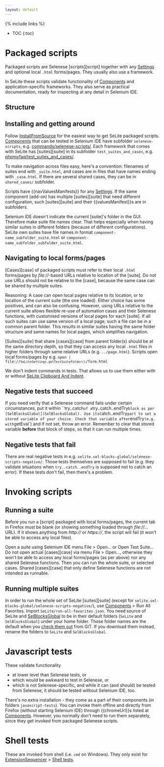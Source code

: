 ```yaml
---
layout: default
---
```

{% include links %}
* TOC
{:toc}

# Packaged scripts
Packaged scripts are Selenese [scripts][script] together with any [Settings](Settings) and optional local `.html` forms/pages. They usually also use a framework.

In SeLite these scripts validate functionality of [Components](Components) and application-specific frameworks. They also serve as practical documentation, ready for inspecting at any detail in Selenium IDE.

## Structure

## Installing and getting around ###
Follow [InstallFromSource](InstallFromSource) for the easiest way to get SeLite packaged scripts. [Components](Components) that can be tested in Selenium IDE have subfolder `selenese-scripts`, e.g. [commands/selenese-scripts/](https://github.com/SeLite/SeLite/tree/master/commands/selenese-scripts). Each framework that comes with SeLite has [suites][suite] in its subfolder `test_suites_and_cases`, e.g. [phpmyfaq/test\_suites\_and\_cases/](https://github.com/SeLite/SeLite/tree/master/phpmyfaq/test_suites_and_cases).

To make navigation across files easy, here's a convention: filenames of suites end with `_suite.html`, and cases are in files that have names ending with `_case.html`. If there are several shared cases, they can be in `shared_cases/` subfolder.

Scripts have {{navValuesManifests}} for any [Settings](Settings). If the same component (add-on) has multiple [suites][suite] that need different configuration, such [suites][suite] and their {{valuesManifest}}s are in subfolders.

Selenium IDE doesn't indicate the current [suite]'s folder in the GUI. Therefore make suite file names clear. That helps especially when having similar suites in different folders (because of different configurations). SeLite own suites have file names in format `component-name_subfolder_suite.html` or `component-name_subfolder_subfolder_suite.html`.

## Navigating to local forms/pages
[Cases][case] of packaged scripts must refer to their local `.html` forms/pages by _file://_-based URLs relative to location of the [suite]. Do not use URLs should not be relative to the [case], because the same case can be shared by multiple suites.

Reasoning: A case can open local pages relative to its location, or to location of the current suite (the one loaded). Either choice has some positives, and can also be confusing. However, using URLs relative to the current suite allows flexible re-use of automation cases and their Selenese functions, with customised versions of local pages for each [suite]. If all such suites can use same version of a local page, such a file can be in a common parent folder. This results in similar suites having the same folder structure and same names for local pages, which simplifies navigation.

[Suites][suite] that share [cases][case] from parent folder(s) should be at the same directory depth, so that they can access any local `.html` files in higher folders through same relative URLs (e.g. `../page.html`). Scripts open local forms/pages by e.g. <!-- TODO check/FIX--> <code>open | file://` SeLiteSettings.getTestSuiteFolder() `/form.html</code>

We don't indent commands in tests. That allows us to use them either with or without [SeLite Clipboard And Indent](https://addons.mozilla.org/en-US/firefox/addon/selite-clipboard-and-indent/).

## Negative tests that succeed
If you need verify that a Selenese command fails under certain circumstances, put it within ``try..catch` of a `try..catch..endTry` block as per [SelBlocksGlobal](SelBlocksGlobal). Use its `catch..endTry` part to set a stored variable of your choice. Check that variable after `endTry` (e.g. with `getEval`) and if not set, throw an error. Remember to clear that stored variable **before** that block of steps, so that it can run multiple times.

## Negative tests that fail
There are real negative tests in e.g. `selite.sel-blocks-global/selenese-scripts-negative/`. Those tests themselves are supposed to fail (e.g. they validate situations when `try..catch..endTry` is supposed not to catch an error). If these tests don't fail, then there's a problem.

# Invoking scripts

## Running a suite
Before you run a [script] packaged with local forms/pages, the current tab in Firefox must be blank (or showing something loaded through _file://..._ URL). If it shows anything from _http://_ or _https://_, the script will fail (it won't be able to access any local files).

Open a suite using Selenium IDE menu File > Open... or Open Test Suite... Do not open actual [cases][case] via menu File > Open..., otherwise they won't be able to access any local forms/pages (as per above) nor any shared Selenese functions. Then you can run the whole suite, or selected cases. Shared [cases][case] that only define Selenese functions are not intended as runnable.

## Running multiple suites
In order to run the whole set of SeLite [suites][suite] (except for `selite.sel-blocks-global/selenese-scripts-negative/`), use [Components](Components) > Run All Favorites. Import `SeLite/run-all-favorites.json`. You need source of SeLite and [SelBlocksGlobal](SelBlocksGlobal) to be in their default folders (`SeLite` and `SelBlocksGlobal`) under your home folder. Those folder names are the default when you [check them out](https://github.com/SeLite/Selite) from GIT. If you download them instead, rename the folders to `SeLite` and `SelBlocksGlobal`.<!-- TODO Test. replace here and elsewhere -->

# Javascript tests #
These validate functionality

  * at lower level than Selenese tests, or
  * which would be awkward to test in Selenese, or
  * which is not Selenese-specific, and while it can (and should) be tested from Selenese, it should be tested without Selenium IDE, too.

There's no extra installation - they come as a part of their components (in folders `javascript-tests`). You can invoke them offline and directly from Firefox (without starting Selenium IDE) through {{chromeUrl}}s listed at [Components](Components). However, you normally don't need to run them separately, since they get invoked from packaged Selenese scripts.

# Shell tests #
These are invoked from shell (i.e. `cmd` on Windows). They only exist for [ExtensionSequencer](ExtensionSequencer) > [Shell tests](ExtensionSequencer#shell-tests).